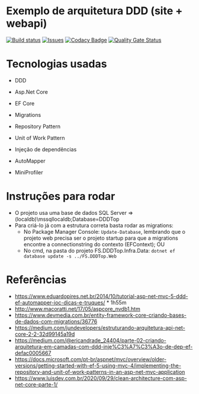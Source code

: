 # Exemplo de arquitetura DDD (site + webapi)

[![Build status](https://ci.appveyor.com/api/projects/status/ft3vq72ldtkhtlwl?svg=true)](https://ci.appveyor.com/project/FlavioSpedaletti/fs-dddtop) [![Issues](https://img.shields.io/github/issues/FlavioSpedaletti/FS.DDDTop.svg)](https://huboard.com/FlavioSpedaletti/FS.DDDTop) [![Codacy Badge](https://api.codacy.com/project/badge/Grade/9bf3916ab61a4ce8bdd93d4e1c1572d1)](https://www.codacy.com/manual/FlavioSpedaletti/FS.DDDTop?utm_source=github.com&amp;utm_medium=referral&amp;utm_content=FlavioSpedaletti/FS.DDDTop&amp;utm_campaign=Badge_Grade) [![Quality Gate Status](https://sonarcloud.io/api/project_badges/measure?project=FlavioSpedaletti_FS.DDDTop&metric=alert_status)](https://sonarcloud.io/dashboard?id=FlavioSpedaletti_FS.DDDTop)

# Tecnologias usadas

- DDD
- Asp.Net Core
- EF Core
- Migrations
- Repository Pattern
- Unit of Work Pattern
- Injeção de dependências

- AutoMapper
- MiniProfiler

# Instruções para rodar

- O projeto usa uma base de dados SQL Server => (localdb)\mssqllocaldb;Database=DDDTop
- Para criá-lo já com a estrutura correta basta rodar as migrations:
	- No Package Manager Console: <code>Update-Database</code>, lembrando que o projeto web precisa ser o projeto startup para que a migrations encontre a connectionstring do contexto (EFContext); OU
	- No cmd, na pasta do projeto FS.DDDTop.Infra.Data: <code>dotnet ef database update -s ../FS.DDDTop.Web</code>

# Referências

- https://www.eduardopires.net.br/2014/10/tutorial-asp-net-mvc-5-ddd-ef-automapper-ioc-dicas-e-truques/ * 1h55m
- http://www.macoratti.net/17/05/aspcore_nvdb1.htm
- https://www.devmedia.com.br/entity-framework-core-criando-bases-de-dados-com-migrations/36776
- https://medium.com/jundevelopers/estruturando-arquitetura-api-net-core-2-2-32d99145a19d
- https://medium.com/@ericandrade_24404/parte-02-criando-arquitetura-em-camadas-com-ddd-inje%C3%A7%C3%A3o-de-dep-ef-defac0005667
- https://docs.microsoft.com/pt-br/aspnet/mvc/overview/older-versions/getting-started-with-ef-5-using-mvc-4/implementing-the-repository-and-unit-of-work-patterns-in-an-asp-net-mvc-application
- https://www.luisdev.com.br/2020/09/29/clean-architecture-com-asp-net-core-parte-1/
